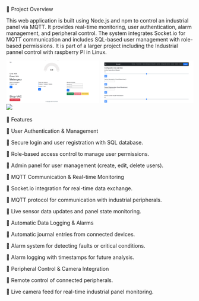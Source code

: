 📌 Project Overview

This web application is built using Node.js and npm to control an industrial panel via MQTT. It provides real-time monitoring, user authentication, alarm management, and peripheral control. The system integrates Socket.io for MQTT communication and includes SQL-based user management with role-based permissions. It is part of a larger project including the Industrial pannel control with raspberry PI in Linux.

<p float="left">
  <img src="images/controle.png" width="250" />
  <img src="images/configAlarme.png" width="250" />
  <img src="images/journal" width="250" />
</p>

🚀 Features

🔹 User Authentication & Management

🔹 Secure login and user registration with SQL database.

🔹 Role-based access control to manage user permissions.

🔹 Admin panel for user management (create, edit, delete users).

🔹 MQTT Communication & Real-time Monitoring

🔹 Socket.io integration for real-time data exchange.

🔹 MQTT protocol for communication with industrial peripherals.

🔹 Live sensor data updates and panel state monitoring.

🔹 Automatic Data Logging & Alarms

🔹 Automatic journal entries from connected devices.

🔹 Alarm system for detecting faults or critical conditions.

🔹 Alarm logging with timestamps for future analysis.

🔹 Peripheral Control & Camera Integration

🔹 Remote control of connected peripherals.

🔹 Live camera feed for real-time industrial panel monitoring.
